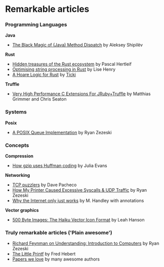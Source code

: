 
# Remarkable articles

### Programming Languages

__Java__
* [The Black Magic of (Java) Method Dispatch](https://shipilev.net/blog/2015/black-magic-method-dispatch/) by Aleksey Shipilёv

__Rust__
* [Hidden treasures of the Rust ecosystem](https://scribbles.pascalhertleif.de/hidden-treasures-of-the-rust-ecosystems.html) by Pascal Hertleif
* [Optimising string processing in Rust](https://lise-henry.github.io/articles/optimising_strings.html) by Lise Henry
* [A Hoare Logic for Rust](https://ticki.github.io/blog/a-hoare-logic-for-rust/) by [Ticki](https://github.com/ticki)

__Truffle__
* [Very High Performance C Extensions For JRuby+Truffle](http://chrisseaton.com/rubytruffle/cext/) by Matthias Grimmer and Chris Seaton


### Systems

__Posix__
* [A POSIX Queue Implementation](https://zinascii.com/2014/a-posix-queue-implementation.html) by Ryan Zezeski


### Concepts

__Compression__
* [How gzip uses Huffman coding](http://jvns.ca/blog/2015/02/22/how-gzip-uses-huffman-coding/) by Julia Evans

__Networking__
* [TCP puzzlers](http://dtrace.org/blogs/dap/2016/08/18/tcp-puzzlers/) by Dave Pacheco
* [How My Printer Caused Excessive Syscalls & UDP Traffic](https://zinascii.com/2014/how-my-printer-caused-excessive-syscalls.html) by Ryan Zezeski
* [Why the Internet only just works](http://fermatslibrary.com/s/why-the-internet-only-just-works) by M. Handley with annotations

__Vector graphics__
* [500 Byte Images: The Haiku Vector Icon Format](http://blog.leahhanson.us/post/recursecenter2016/haiku_icons.html) by Leah Hanson


### Truly remarkable articles ('Plain awesome')

* [Richard Feynman on Understanding: Introduction to Computers](https://zinascii.com/2013/feynman-on-understanding.html) by Ryan Zezeski
* [The Little Printf](http://ferd.ca/the-little-printf.html) by Fred Hebert
* [Papers we love](http://paperswelove.org/) by many awesome authors


